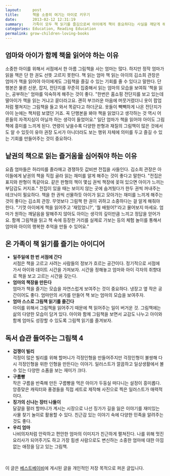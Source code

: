 ```yaml
---
layout:     post
title:      책을 소중히 여기는 아이로 키우기
date:       2013-02-12 12:31:19
summary:    가족이 모두 책 읽기를 즐김으로써 아이에게 책이 중요하다는 사실을 깨닫게 해야 한다.
categories: Education, Reading Education
permalink: grow-children-loving-books
---
```



## 엄마와 아이가 함께 책을 읽어야 하는 이유

소중한 아이를 위해서 서점에서 한 아름 그림책을 사는 엄마는 많다. 하지만 정작 엄마가 읽을 책은 단 한 권도 선뜻 고르지 못한다. 책 읽는 엄마 책 읽는 아이의 김소희 관장은 엄마가 책을 읽어야 아이에게도 그림책을 즐길 수 있는 기회를 줄 수 있다고 말한다. 단행본은 물론 신문, 잡지, 전단지를 꾸준히 집중해서 읽는 엄마의 모습을 보여줘 '책을 읽는, 공부하는' 엄마를 익숙하게 해주는 것이 좋다.
"한번은 홈쇼핑 전단지를 보고 있는데 딸아이가 책을 읽는 거냐고 묻더라고요. 괜히 부끄러운 마음에 머뭇거렸더니 옷이 팝업처럼 펼쳐지는 그림책을 들고 와서 똑같다고 하더군요. 옷들이 빽빽하게 나온 전단지가 아이 눈에는 책처럼 보였던 거죠. 꼭 단행본을 봐야 책을 읽었다고 생각하는 것 역시 어른들의 자격지심이 아닐까 하는 생각이 들었어요." 일단 엄마가 책을 읽어야 아이도 그림책에 흥미를 느끼게 된다. 연령이 낮을수록 다양한 판형과 재질의 그림책이 많은 것에서도 알 수 있듯이 유아 권장 도서가 아니더라도 보는 행위 자체에 의미를 두고 즐길 수 있는 기회를 만들어주는 것이 중요하다.


## 낱권의 책으로 읽는 즐거움을 심어줘야 하는 이유

요즘 엄마들은 허리띠를 졸라매고 경쟁하듯 값비싼 전집을 사들인다. 김소희 관장은 아이들에게 낱권의 책을 직접 골라 읽는 재미를 알게 해주는 것이 좋다고 말한다. "전집은 표지와 판형이 똑같아요. 같은 판형의 책이 몇십 권씩 책장에 꽂혀 있으면 아이가 느끼는 부담감도 커지죠." 전집이 있을 때는 보이지 않는 곳에 숨겨뒀다가 한두 권씩 꺼내주는 테크닉이 필요하다. 책을 한 권씩 선물하듯 아이가 읽고 모아가는 재미를 느끼게 해주는 것이 좋다는 김소희 관장. 무엇보다 그림책 한 권이 귀하고 소중하다는 걸 알게 해줘야 한다. "기껏 아이에게 책을 읽어주고 '재밌었니?', '뭘 배웠어?'라고 물어보지 마세요. 엄마가 원하는 깨달음을 말해주지 않아도 아이는 생각의 깊이만큼 느끼고 정답을 얻어가요. 함께 그림책을 읽고 책 속에 등장한 거리를 실제로 가보는 등의 체험 놀이를 통해서 엄마와 아이의 행복한 추억을 만들 수 있어요."


## 온 가족이 책 읽기를 즐기는 아이디어

* <strong>일주일에 한 번 서점에 간다</strong>   
서점은 책을 고르고 사려는 사람들의 정보가 흐르는 공간이다. 정기적으로 서점에 가서 아이와 데이트 시간을 가져보자. 시간을 정해놓고 엄마와 아이 각자의 취향대로 책을 보고 고르는 시간을 갖는다.
* <strong>엄마의 책장을 만든다</strong>   
엄마가 책을 즐기는 모습을 자연스럽게 보여주는 것이 중요하다. 냉장고 옆 작은 공간이어도 좋다. 엄마만의 서가를 만들어 책 보는 엄마의 모습을 보여주자.
* <strong>엄마 스스로 그림책 읽기를 즐긴다</strong>   
아이를 위해서 그림책을 읽어주기 때문에 책 읽어주는 일이 버거운 것. 그림책에는 삶의 다양한 모습이 담겨 있다. 아이와 함께 그림책을 보면서 교감도 나누고 아이와 함께 엄마도 성장할 수 있도록 그림책 읽기를 즐겨보자.


## 독서 습관 들여주는 그림책 4

* <strong>겁쟁이 빌리</strong>    
걱정이 많은 빌리를 위해 할머니가 걱정인형을 만들어주지만 걱정인형이 불쌍해 다시 걱정인형을 위한 인형을 만든다는 이야기. 일러스트가 깔끔하고 일상생활에서 볼 수 있는 다양한 소품을 보는 재미가 크다.
* <strong>구름빵</strong>    
작은 구름을 반죽해 만든 구름빵을 먹은 아이가 두둥실 떠다니는 설정이 흥미롭다. 앙증맞은 캐릭터와 풍경들을 직접 세트로 제작해 사진으로 찍은 일러스트가 매력적이다.
* <strong>징가의 신나는 장터 나들이</strong>    
달걀을 팔러 할머니가 계시는 시장으로 나선 징가가 길을 잃은 이야기를 재미있는 사물 찾기 놀이로 활용할 수 있다. 친근감 있는 이야기 속에 다양한 민족을 알려주는 것도 좋다.
* <strong>우리 엄마</strong>   
나비의자처럼 안락하고 편안한 엄마의 이미지가 친근하게 펼쳐진다. 나를 위해 멋진 요리사가 되어주기도 하고 가장 힘센 사람으로도 변신하는 소중한 엄마에 대한 아낌없는 애정을 담고 있는 그림책. 


<br /><br />
이 글은 [베스트베이비](http://www.ibestbaby.co.kr)에 게시된 글을 개인적인 저장 목적으로 퍼온 글입니다.
